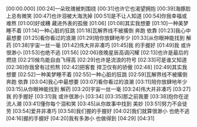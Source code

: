[00:00.000][00:24]一朵玫瑰被刺围绕[00:31]也许它也渴望拥抱[00:39]海豚脸上总有微笑[00:47]也许泪被大海洗掉[00:51]是不让人知道[00:54]你我幸福或难熬[01:00]好或糟 藏进外表的孤傲[01:06][01:08]其实我想要[01:10]一种美梦睡不着[01:14]一种心脏的狂跳[01:18]瓦解界线不被撂倒 奔跑 依靠[01:23]我心中最想要[01:25]看你看过的浪潮[01:29]陪你放肆地年少[01:33]从你眼神能找到 解药[01:38]宇宙一丝一毫[01:42]伟大并非凑巧[01:45]我 的手握好[01:49]我 或许很渺小[01:53]也绝不逃[01:56][02:06]夜晚星辰高调闪耀[02:13]也许是最后的燃烧[02:21]候鸟能自由飞得高[02:29]也许是流浪的符号[02:33]可是谁又知道[02:36]你我曾有过煎熬[02:42]把客套 捍卫仅有的骄傲[02:48][02:49]其实我想要[02:52]一种美梦睡不着[02:55]一种心脏的狂跳[02:59]瓦解界线不被撂倒 奔跑 依靠[03:04]我心中最想要[03:07]看你看过的浪潮[03:11]陪你放肆地年少[03:15]从你眼神能找到 解药[03:20]宇宙一丝一毫[03:24]伟大并非凑巧[03:27]我 的手握好[03:31]我 或许很渺小[03:34][03:35]那之前我要[03:38]抱你在逆流人潮[03:41]懂你每个泪和笑[03:45]从你故事中找到 美妙[03:51]努力不会徒劳[03:54]爱并非凑巧[03:58]我们握的手握好[04:02]我们就算很渺小 也绝不逃[04:16]握的手握好[04:20]我有多渺小 也做得到[04:29][04:31]
